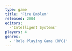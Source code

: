 ```yaml
---
type: game
title: 'Fire Emblem'
released: 2004
editors: 
  -'Intelligent Systems'
players: 4
genres:
  - 'Role Playing Game (RPG)'
---
```

